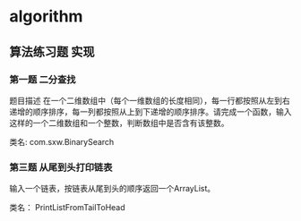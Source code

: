 # algorithm
## 算法练习题 实现
### 第一题 二分查找
题目描述
在一个二维数组中（每个一维数组的长度相同），每一行都按照从左到右递增的顺序排序，每一列都按照从上到下递增的顺序排序。请完成一个函数，输入这样的一个二维数组和一个整数，判断数组中是否含有该整数。

类名:
com.sxw.BinarySearch

### 第三题 从尾到头打印链表
输入一个链表，按链表从尾到头的顺序返回一个ArrayList。

类名：
PrintListFromTailToHead
